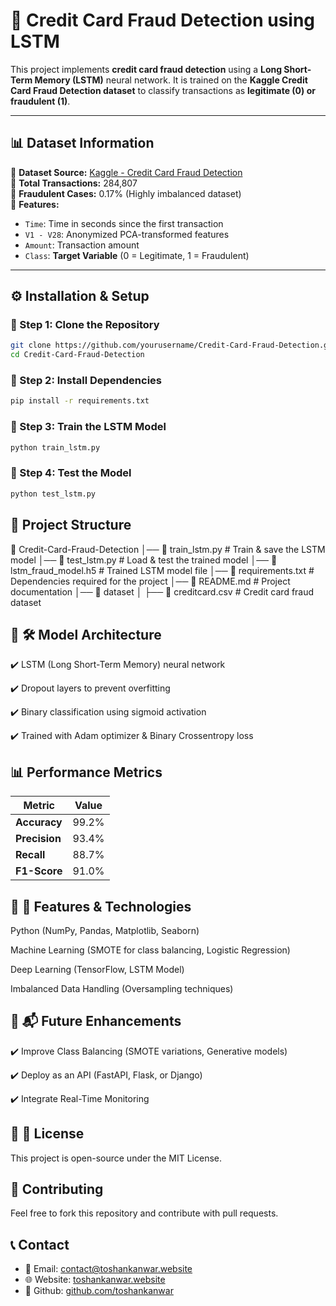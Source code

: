 # 🚀 Credit Card Fraud Detection using LSTM

This project implements **credit card fraud detection** using a **Long Short-Term Memory (LSTM)** neural network. It is trained on the **Kaggle Credit Card Fraud Detection dataset** to classify transactions as **legitimate (0) or fraudulent (1)**.

---

## 📊 Dataset Information

📌 **Dataset Source:** [Kaggle - Credit Card Fraud Detection](https://www.kaggle.com/datasets/mlg-ulb/creditcardfraud)  
📌 **Total Transactions:** 284,807  
📌 **Fraudulent Cases:** 0.17% (Highly imbalanced dataset)  
📌 **Features:**
- `Time`: Time in seconds since the first transaction  
- `V1 - V28`: Anonymized PCA-transformed features  
- `Amount`: Transaction amount  
- `Class`: **Target Variable** (0 = Legitimate, 1 = Fraudulent)  

---

## ⚙️ Installation & Setup

### 🔹 Step 1: Clone the Repository
```sh
git clone https://github.com/yourusername/Credit-Card-Fraud-Detection.git
cd Credit-Card-Fraud-Detection

```
### 🔹 Step 2: Install Dependencies
```sh
pip install -r requirements.txt
```
### 🔹 Step 3: Train the LSTM Model
```sh
python train_lstm.py
```
### 🔹 Step 4: Test the Model
```sh
python test_lstm.py
```

## 📂 Project Structure
📁 Credit-Card-Fraud-Detection
│── 📄 train_lstm.py        # Train & save the LSTM model
│── 📄 test_lstm.py         # Load & test the trained model
│── 📄 lstm_fraud_model.h5  # Trained LSTM model file
│── 📄 requirements.txt     # Dependencies required for the project
│── 📄 README.md            # Project documentation
│── 📁 dataset
│   ├── 📄 creditcard.csv   # Credit card fraud dataset

## 📂 🛠 Model Architecture
✔️ LSTM (Long Short-Term Memory) neural network

✔️ Dropout layers to prevent overfitting

✔️ Binary classification using sigmoid activation

✔️ Trained with Adam optimizer & Binary Crossentropy loss

## 📊 Performance Metrics

| Metric    | Value  |
|-----------|--------|
| **Accuracy**  | 99.2%  |
| **Precision** | 93.4%  |
| **Recall**    | 88.7%  |
| **F1-Score**  | 91.0%  |

## 📂 🚀 Features & Technologies
Python (NumPy, Pandas, Matplotlib, Seaborn)

Machine Learning (SMOTE for class balancing, Logistic Regression)

Deep Learning (TensorFlow, LSTM Model)

Imbalanced Data Handling (Oversampling techniques)

## 📂 📬 Future Enhancements
✔️ Improve Class Balancing (SMOTE variations, Generative models)

✔️ Deploy as an API (FastAPI, Flask, or Django)

✔️ Integrate Real-Time Monitoring

## 📂 📜 License
This project is open-source under the MIT License.

## 🙌 Contributing
Feel free to fork this repository and contribute with pull requests.

## 📞 Contact

- 📧 Email: [contact@toshankanwar.website](mailto:contact@toshankanwar.website)  
- 🌐 Website: [toshankanwar.website](https://toshankanwar.website/) 
- 🔗 Github: [github.com/toshankanwar](https://github.com/toshankanwar)  




